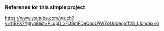 ### Referenes for this simple project
https://www.youtube.com/watch?v=11BFX7Ygtyo&list=PLupD_xFct8mFDeCqoUAWZpUddeqmT28_L&index=6